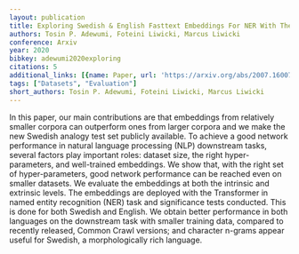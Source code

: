 ```yaml
---
layout: publication
title: Exploring Swedish & English Fasttext Embeddings For NER With The Transformer
authors: Tosin P. Adewumi, Foteini Liwicki, Marcus Liwicki
conference: Arxiv
year: 2020
bibkey: adewumi2020exploring
citations: 5
additional_links: [{name: Paper, url: 'https://arxiv.org/abs/2007.16007'}]
tags: ["Datasets", "Evaluation"]
short_authors: Tosin P. Adewumi, Foteini Liwicki, Marcus Liwicki
---
```

In this paper, our main contributions are that embeddings from relatively
smaller corpora can outperform ones from larger corpora and we make the new
Swedish analogy test set publicly available. To achieve a good network
performance in natural language processing (NLP) downstream tasks, several
factors play important roles: dataset size, the right hyper-parameters, and
well-trained embeddings. We show that, with the right set of hyper-parameters,
good network performance can be reached even on smaller datasets. We evaluate
the embeddings at both the intrinsic and extrinsic levels. The embeddings are
deployed with the Transformer in named entity recognition (NER) task and
significance tests conducted. This is done for both Swedish and English. We
obtain better performance in both languages on the downstream task with smaller
training data, compared to recently released, Common Crawl versions; and
character n-grams appear useful for Swedish, a morphologically rich language.